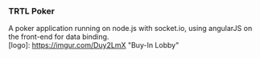 ### TRTL Poker

A poker application running on node.js with socket.io, using angularJS on the front-end for data binding.  
[logo]: https://imgur.com/Duy2LmX "Buy-In Lobby"
